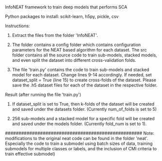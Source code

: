 InfoNEAT framework to train deep models that performs SCA

Python packages to install: scikit-learn, h5py, pickle, csv

Instructions: 

1. Extract the files from the folder 'InfoNEAT'.

2. The folder contains a config folder which contains configuration parameters for the NEAT based algorithm for each dataset. The src folder contains all the source code to train sub-models, stacked models, and even split the dataset into different cross-validation folds.

2. The file 'train.py' contains the code to train sub-models and stacked model for each dataset. Change lines 9-14 accordingly. If needed, set dataset_split = True (line 15) to create cross-folds of the dataset. Please save the .h5 dataset files for each of the dataset in the respective folder.

Result (after running the file 'train.py')
1. If dataset_split is set to True, then k-folds of the dataset will be created and saved under the datasets folder. (Currently num_of_folds is set to 5)

2. 256 sub-models and a stacked model for a specific fold will be created and saved under the models folder. (Currently fold_num is set to 1).

###################################################
Note: modifications to the original neat code can be found in the folder 'neat'. Especially the code to train a submodel using batch sizes of data, training submodels for multiple classes or labels, and the inclusion of CMI criteria to train effective submodel)
